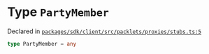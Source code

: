 # Type `PartyMember`
Declared in [`packages/sdk/client/src/packlets/proxies/stubs.ts:5`](https://github.com/dxos/protocols/blob/main/packages/sdk/client/src/packlets/proxies/stubs.ts#L5)




```ts
type PartyMember = any
```